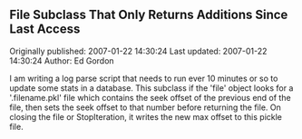## File Subclass That Only Returns Additions Since Last Access

Originally published: 2007-01-22 14:30:24
Last updated: 2007-01-22 14:30:24
Author: Ed Gordon

I am writing a log parse script that needs to run ever 10 minutes or so to update some stats in a database. This subclass if the 'file' object looks for a '.filename.pkl' file which contains the seek offset of the previous end of the file, then sets the seek offset to that number before returning the file. On closing the file or StopIteration, it writes the new max offset to this pickle file.